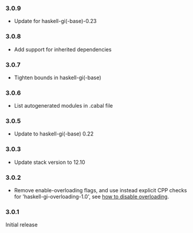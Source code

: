 ### 3.0.9

+ Update for haskell-gi(-base)-0.23

### 3.0.8

+ Add support for inherited dependencies

### 3.0.7

+ Tighten bounds in haskell-gi(-base)

### 3.0.6

+ List autogenerated modules in .cabal file

### 3.0.5

+ Update to haskell-gi(-base) 0.22

### 3.0.3

+ Update stack version to 12.10

### 3.0.2

+ Remove enable-overloading flags, and use instead explicit CPP checks for 'haskell-gi-overloading-1.0', see [how to disable overloading](https://github.com/haskell-gi/haskell-gi/wiki/Overloading\#disabling-overloading).

### 3.0.1

Initial release
